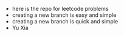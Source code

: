 + here is the repo for leetcode problems
+ creating a new branch is easy and simple
+ creating a new branch is quick and simple
+ Yu Xia
